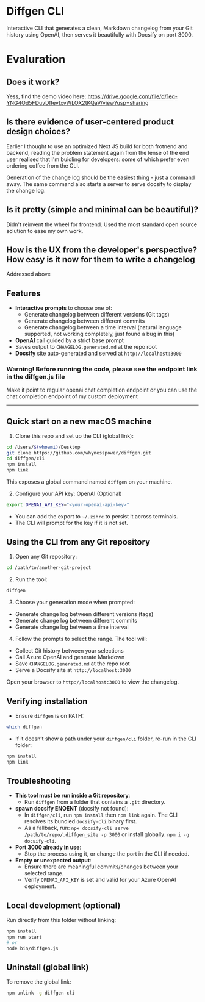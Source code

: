 # Diffgen CLI
Interactive CLI that generates a clean, Markdown changelog from your Git history using OpenAI, then serves it beautifully with Docsify on port 3000.

# Evaluration

## Does it work? 

Yess, find the demo video here: https://drive.google.com/file/d/1eq-YNG4Od5FDuvDftevtxvWLOX2tKQaV/view?usp=sharing

## Is there evidence of user-centered product design choices?

Earlier I thought to use an optimized Next JS build for both frotnend and backend, reading the problem statement again from the lense of the end user realised that I'm buidling for developers: some of which prefer even ordering coffee from the CLI. 

Generation of the change log should be the easiest thing - just a command away. The same command  also starts a server to serve docsify to display the change log. 

## Is it pretty (simple and minimal can be beautiful)?
Didn't reinvent the wheel for frontend. Used the most standard open source solution to ease my own work. 

## How is the UX from the developer's perspective? How easy is it now for them to write a changelog

Addressed above

## Features
- **Interactive prompts** to choose one of:
  - Generate changelog between different versions (Git tags)
  - Generate changelog between different commits
  - Generate changelog between a time interval (natural language supported, not working completely, just found a bug in this)
- **OpenAI** call guided by a strict base prompt
- Saves output to `CHANGELOG.generated.md` at the repo root
- **Docsify** site auto-generated and served at `http://localhost:3000`

### Warning! Before running the code, please see the endpoint link in the diffgen.js file
Make it point to regular openai chat completion endpoint or you can use the chat completion endpoint of my custom deployment

---

## Quick start on a new macOS machine

1)  Clone this repo and set up the CLI (global link):
```bash
cd /Users/$(whoami)/Desktop
git clone https://github.com/whynesspower/diffgen.git
cd diffgen/cli
npm install
npm link
```
This exposes a global command named `diffgen` on your machine.

2) Configure your API key: OpenAI (Optional) 
```bash
export OPENAI_API_KEY="<your-openai-api-key>"
```
- You can add the export to `~/.zshrc` to persist it across terminals.
- The CLI will prompt for the key if it is not set.

## Using the CLI from any Git repository

1) Open any Git repository:
```bash
cd /path/to/another-git-project
```

2) Run the tool:
```bash
diffgen
```

3) Choose your generation mode when prompted:
- Generate change log between different versions (tags)
- Generate change log between different commits
- Generate change log between a time interval

4) Follow the prompts to select the range. The tool will:
- Collect Git history between your selections
- Call Azure OpenAI and generate Markdown
- Save `CHANGELOG.generated.md` at the repo root
- Serve a Docsify site at `http://localhost:3000`

Open your browser to `http://localhost:3000` to view the changelog.

## Verifying installation
- Ensure `diffgen` is on PATH:
```bash
which diffgen
```
- If it doesn’t show a path under your `diffgen/cli` folder, re-run in the CLI folder:
```bash
npm install
npm link
```

## Troubleshooting
- **This tool must be run inside a Git repository**:
  - Run `diffgen` from a folder that contains a `.git` directory.
- **spawn docsify ENOENT** (docsify not found):
  - In `diffgen/cli`, run `npm install` then `npm link` again. The CLI resolves its bundled `docsify-cli` binary first.
  - As a fallback, run: `npx docsify-cli serve /path/to/repo/.diffgen_site -p 3000` or install globally: `npm i -g docsify-cli`.
- **Port 3000 already in use**:
  - Stop the process using it, or change the port in the CLI if needed.
- **Empty or unexpected output**:
  - Ensure there are meaningful commits/changes between your selected range.
  - Verify `OPENAI_API_KEY` is set and valid for your Azure OpenAI deployment.

## Local development (optional)
Run directly from this folder without linking:
```bash
npm install
npm run start
# or
node bin/diffgen.js
```

## Uninstall (global link)
To remove the global link:
```bash
npm unlink -g diffgen-cli
```
